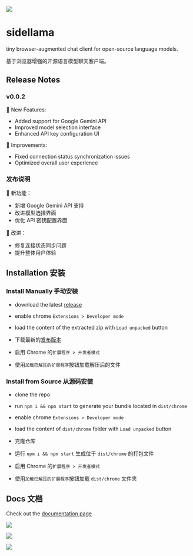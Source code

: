 ![](/public/images/sidellama.png)

# sidellama

tiny browser-augmented chat client for open-source language models.

基于浏览器增强的开源语言模型聊天客户端。

## Release Notes

### v0.0.2

🌟 New Features:
- Added support for Google Gemini API
- Improved model selection interface
- Enhanced API key configuration UI

🔧 Improvements:
- Fixed connection status synchronization issues
- Optimized overall user experience

### 发布说明

🌟 新功能：
- 新增 Google Gemini API 支持
- 改进模型选择界面
- 优化 API 密钥配置界面

🔧 改进：
- 修复连接状态同步问题
- 提升整体用户体验

## Installation 安装


### Install Manually 手动安装

- download the latest [release](https://github.com/gyopak/sidellama/releases)
- enable chrome `Extensions > Developer mode`
- load the content of the extracted zip with `Load unpacked` button

- 下载最新的[发布版本](https://github.com/gyopak/sidellama/releases)
- 启用 Chrome 的`扩展程序 > 开发者模式`
- 使用`加载已解压的扩展程序`按钮加载解压后的文件

### Install from Source 从源码安装

- clone the repo
- run `npm i && npm start` to generate your bundle located in `dist/chrome`
- enable chrome `Extensions > Developer mode`
- load the content of `dist/chrome` folder with `Load unpacked` button

- 克隆仓库
- 运行 `npm i && npm start` 生成位于 `dist/chrome` 的打包文件
- 启用 Chrome 的`扩展程序 > 开发者模式`
- 使用`加载已解压的扩展程序`按钮加载 `dist/chrome` 文件夹

## Docs 文档

Check out the [documentation page](/DOCS.md)


![](/docs/sidellama_app.png)

![](/docs/vim.png)

![](/docs/yt.png)
